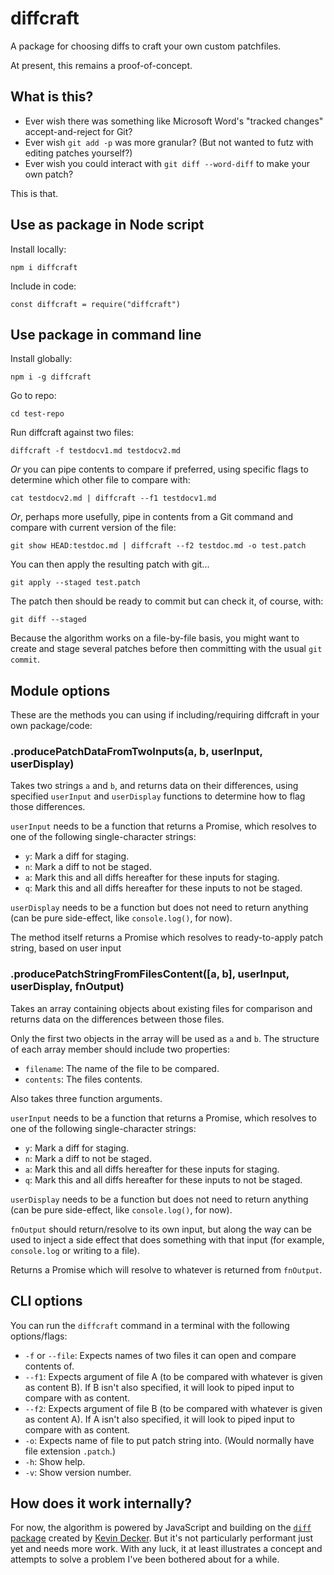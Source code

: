 # diffcraft

A package for choosing diffs to craft your own custom patchfiles.

At present, this remains a proof-of-concept.

## What is this?

 - Ever wish there was something like Microsoft Word's "tracked changes" accept-and-reject for Git?
 - Ever wish `git add -p` was more granular? (But not wanted to futz with editing patches yourself?)
 - Ever wish you could interact with `git diff --word-diff` to make your own patch?

This is that.

## Use as package in Node script

Install locally:

    npm i diffcraft

Include in code:

    const diffcraft = require("diffcraft")

## Use package in command line

Install globally:

    npm i -g diffcraft

Go to repo:

    cd test-repo

Run diffcraft against two files:

    diffcraft -f testdocv1.md testdocv2.md

_Or_ you can pipe contents to compare if preferred, using specific flags to determine which other file to compare with:

    cat testdocv2.md | diffcraft --f1 testdocv1.md

_Or_, perhaps more usefully, pipe in contents from a Git command and compare with current version of the file:

    git show HEAD:testdoc.md | diffcraft --f2 testdoc.md -o test.patch

You can then apply the resulting patch with git...

    git apply --staged test.patch

The patch then should be ready to commit but can check it, of course, with:

    git diff --staged

Because the algorithm works on a file-by-file basis, you might want to create and stage several patches before then committing with the usual `git commit`.

## Module options

These are the methods you can using if including/requiring diffcraft in your own package/code:

### .producePatchDataFromTwoInputs(a, b, userInput, userDisplay)

Takes two strings `a` and `b`, and returns data on their differences, using specified `userInput` and `userDisplay` functions to determine how to flag those differences.

`userInput` needs to be a function that returns a Promise, which resolves to one of the following single-character strings:

 - `y`: Mark a diff for staging.
 - `n`: Mark a diff to not be staged.
 - `a`: Mark this and all diffs hereafter for these inputs for staging.
 - `q`: Mark this and all diffs hereafter for these inputs to not be staged.

`userDisplay` needs to be a function but does not need to return anything (can be pure side-effect, like `console.log()`, for now).

The method itself returns a Promise which resolves to ready-to-apply patch string, based on user input

### .producePatchStringFromFilesContent([a, b], userInput, userDisplay, fnOutput)

Takes an array containing objects about existing files for comparison and returns data on the differences between those files.

Only the first two objects in the array will be used as `a` and `b`. The structure of each array member should include two properties:

 - `filename`: The name of the file to be compared.
 - `contents`: The files contents.

Also takes three function arguments.

`userInput` needs to be a function that returns a Promise, which resolves to one of the following single-character strings:

 - `y`: Mark a diff for staging.
 - `n`: Mark a diff to not be staged.
 - `a`: Mark this and all diffs hereafter for these inputs for staging.
 - `q`: Mark this and all diffs hereafter for these inputs to not be staged.

`userDisplay` needs to be a function but does not need to return anything (can be pure side-effect, like `console.log()`, for now).

`fnOutput` should return/resolve to its own input, but along the way can be used to inject a side effect that does something with that input (for example, `console.log` or writing to a file).

Returns a Promise which will resolve to whatever is returned from `fnOutput`.

## CLI options

You can run the `diffcraft` command in a terminal with the following options/flags:

 - `-f` or `--file`: Expects names of two files it can open and compare contents of.
 - `--f1`: Expects argument of file A (to be compared with whatever is given as content B). If B isn't also specified, it will look to piped input to compare with as content.
 - `--f2`: Expects argument of file B (to be compared with whatever is given as content A). If A isn't also specified, it will look to piped input to compare with as content.
 - `-o`: Expects name of file to put patch string into. (Would normally have file extension `.patch`.)
 - `-h`: Show help.
 - `-v`: Show version number.

## How does it work internally?

For now, the algorithm is powered by JavaScript and building on the [`diff` package](https://www.npmjs.com/package/diff) created by [Kevin Decker](https://github.com/kpdecker). But it's not  particularly performant just yet and needs more work. With any luck, it at least illustrates a concept and attempts to solve a problem I've been bothered about for a while.
